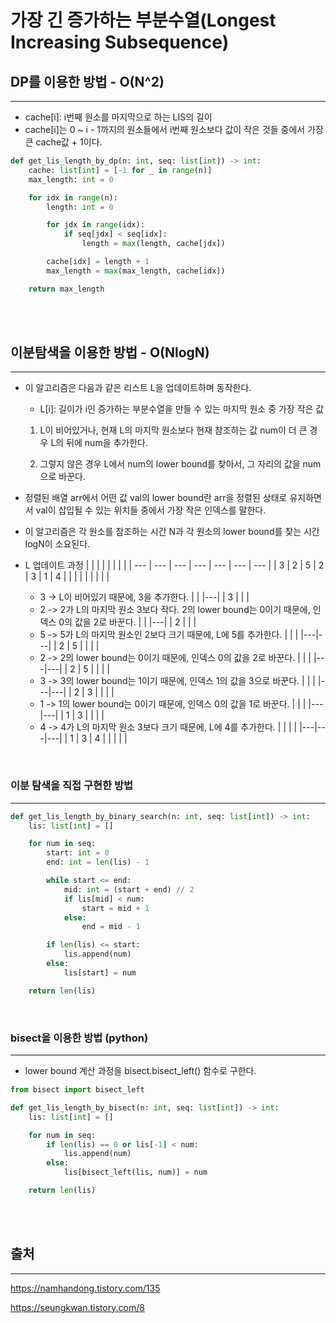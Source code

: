# 가장 긴 증가하는 부분수열(Longest Increasing Subsequence)

## DP를 이용한 방법 - O(N^2)

---

-   cache[i]: i번째 원소를 마지막으로 하는 LIS의 길이
-   cache[i]는 0 ~ i - 1까지의 원소들에서 i번째 원소보다 값이 작은 것들 중에서 가장 큰 cache값 + 1이다.

```python
def get_lis_length_by_dp(n: int, seq: list[int]) -> int:
    cache: list[int] = [-1 for _ in range(n)]
    max_length: int = 0

    for idx in range(n):
        length: int = 0

        for jdx in range(idx):
            if seq[jdx] < seq[idx]:
                length = max(length, cache[jdx])

        cache[idx] = length + 1
        max_length = max(max_length, cache[idx])

    return max_length
```

<br>

<br>

## 이분탐색을 이용한 방법 - O(NlogN)

---

-   이 알고리즘은 다음과 같은 리스트 L을 업데이트하며 동작한다.

    -   L[i]: 길이가 i인 증가하는 부분수열을 만들 수 있는 마지막 원소 중 가장 작은 값

    1. L이 비어있거나, 현재 L의 마지막 원소보다 현재 참조하는 값 num이 더 큰 경우 L의 뒤에 num을 추가한다.

    2. 그렇지 않은 경우 L에서 num의 lower bound를 찾아서, 그 자리의 값을 num으로 바꾼다.

-   정렬된 배열 arr에서 어떤 값 val의 lower bound란 arr을 정렬된 상태로 유지하면서 val이 삽입될 수 있는 위치들 중에서 가장 작은 인덱스를 말한다.

-   이 알고리즘은 각 원소를 참조하는 시간 N과 각 원소의 lower bound를 찾는 시간 logN이 소요된다.

-   L 업데이트 과정
    | | | | | | | |
    | --- | --- | --- | --- | --- | --- | --- |
    | 3 | 2 | 5 | 2 | 3 | 1 | 4 |
    | | | | | | | |
    -   3 -> L이 비어있기 때문에, 3을 추가한다.
        | |
        |---|
        | 3 |
        | |
    -   2 -> 2가 L의 마지막 원소 3보다 작다. 2의 lower bound는 0이기 때문에, 인덱스 0의 값을 2로 바꾼다.
        | |
        |---|
        | 2 |
        | |
    -   5 -> 5가 L의 마지막 원소인 2보다 크기 때문에, L에 5를 추가한다.
        | | |
        |---|---|
        | 2 | 5 |
        | | |
    -   2 -> 2의 lower bound는 0이기 때문에, 인덱스 0의 값을 2로 바꾼다.
        | | |
        |---|---|
        | 2 | 5 |
        | | |
    -   3 -> 3의 lower bound는 1이기 때문에, 인덱스 1의 값을 3으로 바꾼다.
        | | |
        |---|---|
        | 2 | 3 |
        | | |
    -   1 -> 1의 lower bound는 0이기 때문에, 인덱스 0의 값을 1로 바꾼다.
        | | |
        |---|---|
        | 1 | 3 |
        | | |
    -   4 -> 4가 L의 마지막 원소 3보다 크기 때문에, L에 4를 추가한다.
        | | | |
        |---|---|---|
        | 1 | 3 | 4 |
        | | | |

<br>

### 이분 탐색을 직접 구현한 방법

---

```python
def get_lis_length_by_binary_search(n: int, seq: list[int]) -> int:
    lis: list[int] = []

    for num in seq:
        start: int = 0
        end: int = len(lis) - 1

        while start <= end:
            mid: int = (start + end) // 2
            if lis[mid] < num:
                start = mid + 1
            else:
                end = mid - 1

        if len(lis) <= start:
            lis.append(num)
        else:
            lis[start] = num

    return len(lis)
```

<br>

### bisect을 이용한 방법 (python)

---

-   lower bound 계산 과정을 bisect.bisect_left() 함수로 구한다.

```python
from bisect import bisect_left

def get_lis_length_by_bisect(n: int, seq: list[int]) -> int:
    lis: list[int] = []

    for num in seq:
        if len(lis) == 0 or lis[-1] < num:
            lis.append(num)
        else:
            lis[bisect_left(lis, num)] = num

    return len(lis)
```

<br>

<br>

## 출처

---

https://namhandong.tistory.com/135

https://seungkwan.tistory.com/8
